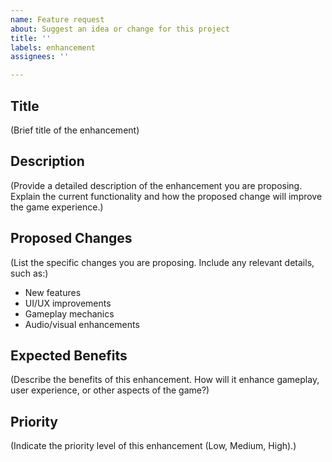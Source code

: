 ```yaml
---
name: Feature request
about: Suggest an idea or change for this project
title: ''
labels: enhancement
assignees: ''

---
```


## Title
(Brief title of the enhancement)

## Description
(Provide a detailed description of the enhancement you are proposing. Explain the current functionality and how the proposed change will improve the game experience.)

## Proposed Changes
(List the specific changes you are proposing. Include any relevant details, such as:)
- New features
- UI/UX improvements
- Gameplay mechanics
- Audio/visual enhancements

## Expected Benefits
(Describe the benefits of this enhancement. How will it enhance gameplay, user experience, or other aspects of the game?)

## Priority
(Indicate the priority level of this enhancement (Low, Medium, High).)
